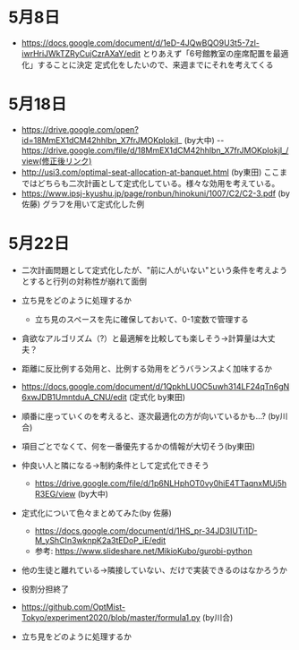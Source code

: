 # 5月8日
- https://docs.google.com/document/d/1eD-4JQwBQO9U3t5-7zl-iwrHriJWkTZRyCujCzrAXaY/edit
とりあえず「6号館教室の座席配置を最適化」することに決定
定式化をしたいので、来週までにそれを考えてくる

# 5月18日
- https://drive.google.com/open?id=18MmEX1dCM42hhlbn_X7frJMOKpIokjI_ (by大中)
-- https://drive.google.com/file/d/18MmEX1dCM42hhlbn_X7frJMOKpIokjI_/view(修正後リンク)
- http://usi3.com/optimal-seat-allocation-at-banquet.html (by東田)
ここまではどちらも二次計画として定式化している。様々な効用を考えている。
- https://www.ipsj-kyushu.jp/page/ronbun/hinokuni/1007/C2/C2-3.pdf (by佐藤)
グラフを用いて定式化した例

# 5月22日
- 二次計画問題として定式化したが、"前に人がいない"という条件を考えようとすると行列の対称性が崩れて面倒
- 立ち見をどのように処理するか
  - 立ち見のスペースを先に確保しておいて、0-1変数で管理する
- 貪欲なアルゴリズム（?）と最適解を比較しても楽しそう→計算量は大丈夫？
- 距離に反比例する効用と、比例する効用をどうバランスよく加味するか
- https://docs.google.com/document/d/1QpkhLUOC5uwh314LF24qTn6gN6xwJDB1UmntduA_CNU/edit (定式化 by東田)
- 順番に座っていくのを考えると、逐次最適化の方が向いているかも…? (by川合)
- 項目ごとでなくて、何を一番優先するかの情報が大切そう(by東田)
- 仲良い人と隣になる→制約条件として定式化できそう
  - https://drive.google.com/file/d/1p6NLHphOT0vy0hiE4TTaqnxMUj5hR3EG/view (by大中)
- 定式化について色々まとめてみた(by 佐藤)
  - https://docs.google.com/document/d/1HS_pr-34JD3IUTi1D-M_yShCIn3wknpK2a3tEDoP_iE/edit
  - 参考: https://www.slideshare.net/MikioKubo/gurobi-python
  
- 他の生徒と離れている→隣接していない、だけで実装できるのはなかろうか

- 役割分担終了
- https://github.com/OptMist-Tokyo/experiment2020/blob/master/formula1.py (by川合)

- 立ち見をどのように処理するか
